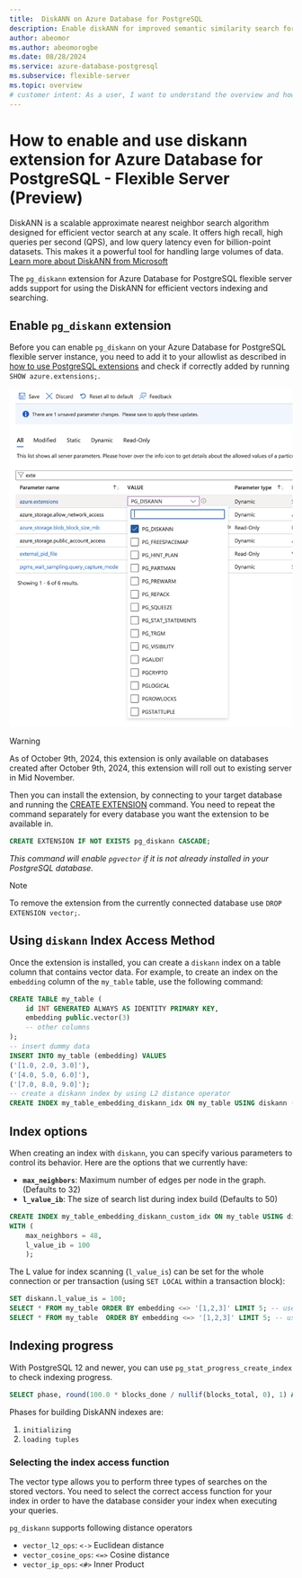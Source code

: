 ```yaml
---
title:  DiskANN on Azure Database for PostgreSQL
description: Enable diskANN for improved semantic similarity search for Retrieval Augmented Generation (RAG) on Azure Database for PostgreSQL.
author: abeomor
ms.author: abeomorogbe
ms.date: 08/28/2024
ms.service: azure-database-postgresql
ms.subservice: flexible-server
ms.topic: overview
# customer intent: As a user, I want to understand the overview and how to use diskann extension for Azure Database for PostgreSQL - Flexible Server.
---
```


# How to enable and use diskann extension for Azure Database for PostgreSQL - Flexible Server (Preview)
 
DiskANN is a scalable approximate nearest neighbor search algorithm designed for efficient vector search at any scale. It offers high recall, high queries per second (QPS), and low query latency even for billion-point datasets. This makes it a powerful tool for handling large volumes of data. [Learn more about DiskANN from Microsoft](https://www.microsoft.com/en-us/research/project/project-akupara-approximate-nearest-neighbor-search-for-large-scale-semantic-search/)

The `pg_diskann` extension for Azure Database for PostgreSQL flexible server adds support for using the DiskANN for efficient vectors indexing and searching.

## Enable `pg_diskann` extension

Before you can enable `pg_diskann` on your Azure Database for PostgreSQL flexible server instance, you need to add it to your allowlist as described in [how to use PostgreSQL extensions](./concepts-extensions.md#how-to-use-postgresql-extensions) and check if correctly added by running `SHOW azure.extensions;`.

![selecting pg_diskann in server parameters](media/how-to-use-pgdiskann/select-diskann-azure-extension.png)

> [!Warning]
> As of October 9th, 2024, this extension is only available on databases created after October 9th, 2024, this extension will roll out to existing server in Mid November.

Then you can install the extension, by connecting to your target database and running the [CREATE EXTENSION](https://www.postgresql.org/docs/current/static/sql-createextension.html) command. You need to repeat the command separately for every database you want the extension to be available in.

```sql
CREATE EXTENSION IF NOT EXISTS pg_diskann CASCADE;
```
*This command will enable `pgvector` if it is not already installed in your PostgreSQL database.*

> [!Note]
> To remove the extension from the currently connected database use `DROP EXTENSION vector;`.


## Using `diskann` Index Access Method

Once the extension is installed, you can create a `diskann` index on a table column that contains vector data. For example, to create an index on the `embedding` column of the `my_table` table, use the following command: 

```sql
CREATE TABLE my_table (
	id INT GENERATED ALWAYS AS IDENTITY PRIMARY KEY,
	embedding public.vector(3)
	-- other columns
);
-- insert dummy data
INSERT INTO my_table (embedding) VALUES
('[1.0, 2.0, 3.0]'),
('[4.0, 5.0, 6.0]'),
('[7.0, 8.0, 9.0]');
-- create a diskann index by using L2 distance operator
CREATE INDEX my_table_embedding_diskann_idx ON my_table USING diskann (embedding vector_l2_ops)
```
## Index options

When creating an index with `diskann`, you can specify various parameters to control its behavior. Here are the options that we currently have:

- **`max_neighbors`**: Maximum number of edges per node in the graph. (Defaults to 32)
- **`l_value_ib`**: The size of search list during index build (Defaults to 50)

```sql
CREATE INDEX my_table_embedding_diskann_custom_idx ON my_table USING diskann (embedding vector_l2_ops)
WITH (
	max_neighbors = 48,
	l_value_ib = 100
	);
```

The L value for index scanning (`l_value_is`) can be set for the whole connection or per transaction (using `SET LOCAL` within a transaction block):

```sql
SET diskann.l_value_is = 100;
SELECT * FROM my_table ORDER BY embedding <=> '[1,2,3]' LIMIT 5; -- uses 100 candidates
SELECT * FROM my_table  ORDER BY embedding <=> '[1,2,3]' LIMIT 5; -- uses 100 candidates
```


## Indexing progress
With PostgreSQL 12 and newer, you can use `pg_stat_progress_create_index` to check indexing progress.

```sql
SELECT phase, round(100.0 * blocks_done / nullif(blocks_total, 0), 1) AS "%" FROM pg_stat_progress_create_index;
```

Phases for building DiskANN indexes are:
1. `initializing`
2. `loading tuples`

### Selecting the index access function
The vector type allows you to perform three types of searches on the stored vectors. You need to select the correct access function for your index in order to have the database consider your index when executing your queries. 

`pg_diskann` supports following distance operators
- `vector_l2_ops`: `<->` Euclidean distance
- `vector_cosine_ops`: `<=>` Cosine distance
- `vector_ip_ops`: `<#>` Inner Product
